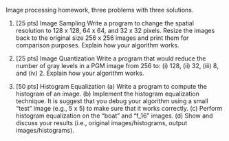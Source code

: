 Image processing homework, three problems with three solutions.

1. [25 pts] Image Sampling
Write a program to change the spatial resolution to 128 x 128, 64 x 64, and 32 x 32 pixels.
Resize the images back to the original size 256 x 256 images and print them for comparison
purposes. Explain how your algorithm works.


2. [25 pts] Image Quantization
Write a program that would reduce the number of gray levels in a PGM image from 256 to:
(i) 128, (ii) 32, (iii) 8, and (iv) 2. Explain how your algorithm works.


3. [50 pts] Histogram Equalization
(a) Write a program to compute the histogram of an image.
(b) Implement the histogram equalization technique. It is suggest that you debug your
algorithm using a small “test” image (e.g., 5 x 5) to make sure that it works correctly.
(c) Perform histogram equalization on the “boat” and “f_16” images.
(d) Show and discuss your results (i.e., original images/histograms, output
images/histograms). 